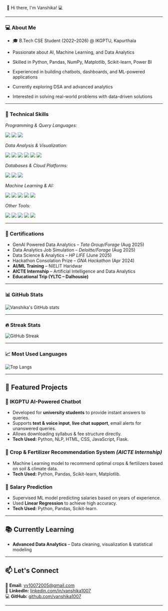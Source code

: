 <!-- Moving Header -->
<marquee behavior="alternate" direction="right" scrollamount="6">
  👋 Hi there, I'm Vanshika! 💻
</marquee>

---

### 💻 About Me
- 🎓 B.Tech CSE Student (2022–2026) @ IKGPTU, Kapurthala
  
- Passionate about AI, Machine Learning, and Data Analytics

- Skilled in Python, Pandas, NumPy, Matplotlib, Scikit-learn, Power BI

- Experienced in building chatbots, dashboards, and ML-powered applications

- Currently exploring DSA and advanced analytics

- Interested in solving real-world problems with data-driven solutions

---

### 🚀 Technical Skills  

*Programming & Query Languages:*  
<p>
  <img src="https://img.shields.io/badge/-Python-blue?logo=python&logoColor=white&style=flat" />
  <img src="https://img.shields.io/badge/-SQL-darkblue?logo=postgresql&logoColor=white&style=flat" />
  <img src="https://img.shields.io/badge/-Excel-green?logo=microsoft-excel&logoColor=white&style=flat" />
</p>

*Data Analysis & Visualization:*  
<p>
  <img src="https://img.shields.io/badge/-Pandas-yellow?logo=pandas&logoColor=white&style=flat" />
  <img src="https://img.shields.io/badge/-NumPy-blue?logo=numpy&logoColor=white&style=flat" />
  <img src="https://img.shields.io/badge/-Matplotlib-orange?logo=plotly&logoColor=white&style=flat" />
  <img src="https://img.shields.io/badge/-Seaborn-lightblue?style=flat" />
  <img src="https://img.shields.io/badge/-PowerBI-yellow?logo=powerbi&logoColor=black&style=flat" />
  <img src="https://img.shields.io/badge/-Tableau-blue?logo=tableau&logoColor=white&style=flat" />
</p>

*Databases & Cloud Platforms:*  
<p>
  <img src="https://img.shields.io/badge/-MySQL-blue?logo=mysql&logoColor=white&style=flat" />
  <img src="https://img.shields.io/badge/-PostgreSQL-darkblue?logo=postgresql&logoColor=white&style=flat" />
  <img src="https://img.shields.io/badge/-MongoDB-darkgreen?logo=mongodb&logoColor=white&style=flat" />
</p>

*Machine Learning & AI:*  
<p>
  <img src="https://img.shields.io/badge/-ScikitLearn-orange?logo=scikitlearn&logoColor=white&style=flat" />
  <img src="https://img.shields.io/badge/-TensorFlow-orange?logo=tensorflow&logoColor=white&style=flat" />
  <img src="https://img.shields.io/badge/-Keras-red?logo=keras&logoColor=white&style=flat" />
  <img src="https://img.shields.io/badge/-PyTorch-red?logo=pytorch&logoColor=white&style=flat" />
  <img src="https://img.shields.io/badge/-NLP-blueviolet?style=flat" />
</p>

*Other Tools:*  
<p>
  <img src="https://img.shields.io/badge/-Jupyter-orange?logo=jupyter&logoColor=white&style=flat" />
  <img src="https://img.shields.io/badge/-GitHub-black?logo=github&logoColor=white&style=flat" />
  <img src="https://img.shields.io/badge/-VSCode-blue?logo=visualstudiocode&logoColor=white&style=flat" />
  <img src="https://img.shields.io/badge/-Spyder-darkred?logo=spyderide&logoColor=white&style=flat" />
  <img src="https://img.shields.io/badge/-Anaconda-darkgreen?logo=anaconda&logoColor=white&style=flat" />
</p>

---

### 📜 Certifications  
- GenAI Powered Data Analytics – *Tata Group/Forage* (Aug 2025)  
- Data Analytics Job Simulation – *Deloitte/Forage* (Aug 2025)  
- Data Science & Analytics – *HP LIFE* (June 2025)  
- Hackathon Consolation Prize – *GNA Hackathon* (Apr 2024)  
- **AI/ML Training** – NIELIT Haridwar  
- **AICTE Internship** – Artificial Intelligence and Data Analytics 
- **Educational Trip (YLTC – Dalhousie)**  

---

### 📊 GitHub Stats  
![Vanshika's GitHub stats](https://github-readme-stats.vercel.app/api?username=vanshika1007&show_icons=true&theme=radical)

---

### 🔥 Streak Stats  
![GitHub Streak](https://github-readme-streak-stats.herokuapp.com/?user=vanshika1007&theme=radical)

---

### 📈 Most Used Languages  
![Top Langs](https://github-readme-stats.vercel.app/api/top-langs/?username=vanshika1007&layout=compact&theme=radical)

---

## 🚀 Featured Projects

### 🧠 **IKGPTU AI-Powered Chatbot**
- Developed for **university students** to provide instant answers to queries.  
- Supports **text & voice input**, **live chat support**, email alerts for unanswered queries.  
- Allows downloading syllabus & fee structure directly.  
- **Tech Used:** Python, NLP, HTML, CSS, JavaScript, Flask.

### 🌾 **Crop & Fertilizer Recommendation System** *(AICTE Internship)*
- Machine Learning model to recommend optimal crops & fertilizers based on soil & climate data.  
- **Tech Used:** Python, Pandas, Scikit-learn, Matplotlib.

### 💼 **Salary Prediction**
- Supervised ML model predicting salaries based on years of experience.  
- Used **Linear Regression** to achieve high accuracy.  
- **Tech Used:** Python, Pandas, Scikit-learn.

---

## 📚 Currently Learning

- **Advanced Data Analytics** – Data cleaning, visualization & statistical modeling  

---

## 📫 Let's Connect

📧 **Email:** [vv10072005@gmail.com](mailto:vv10072005@gmail.com)  
🔗 **LinkedIn:** [linkedin.com/in/vanshika1007](https://linkedin.com/in/vanshika1007)  
💻 **GitHub:** [github.com/vanshika1007](https://github.com/vanshika1007)  

---


